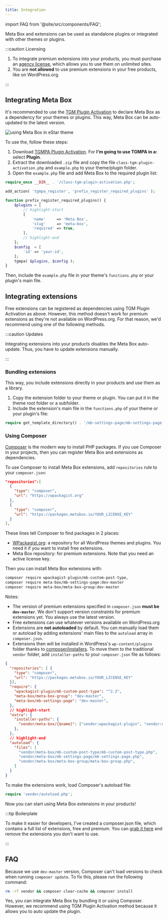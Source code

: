 ```yaml
---
title: Integration
---
```


import FAQ from '@site/src/components/FAQ';

Meta Box and extensions can be used as standalone plugins or integrated with other themes or plugins.

:::caution Licensing

1. To integrate premium extensions into your products, you must purchase an [agency license](https://metabox.io/pricing/), which allows you to use them on unlimited sites.
2. You are **not allowed** to use premium extensions in your free products, like on WordPress.org.

:::

## Integrating Meta Box

It's recommended to use the [TGM Plugin Activation](http://tgmpluginactivation.com) to declare Meta Box as a dependency for your themes or plugins. This way, Meta Box can be auto-updated to the latest version.

![using Meta Box in eStar theme](https://i.imgur.com/dS3a6pe.png)

To use the, follow these steps:

1. Download [TGMPA Plugin Activation](http://tgmpluginactivation.com/download/). For **I'm going to use TGMPA in a:** select **Plugin**.
1. Extract the downloaded `.zip` file and copy the file `class-tgm-plugin-activation.php` and `example.php` to your theme/plugin folder.
1. Open the `example.php` file and add Meta Box to the required plugin list:

```php
require_once __DIR__ . '/class-tgm-plugin-activation.php';

add_action( 'tgmpa_register', 'prefix_register_required_plugins' );

function prefix_register_required_plugins() {
    $plugins = [
        // highlight-start
        [
            'name'     => 'Meta Box',
            'slug'     => 'meta-box',
            'required' => true,
        ],
        // highlight-end
    ];
    $config  = [
        'id' => 'your-id',
    ];
    tgmpa( $plugins, $config );
}
```

Then, include the `example.php` file in your theme's `functions.php` or your plugin's main file.

## Integrating extensions

Free extensions can be registered as dependencies using TGM Plugin Activation as above. However, this method doesn't work for premium extensions as they're not available on WordPress.org. For that reason, we'd recommend using one of the following methods.

:::caution Updates

Integrating extensions into your products disables the Meta Box auto-update. Thus, you have to update extensions manually.

:::

### Bundling extensions

This way, you include extensions directly in your products and use them as a library.

1. Copy the extension folder to your theme or plugin. You can put it in the theme root folder or a subfolder.
1. Include the extension's main file in the `functions.php` of your theme or your plugin's file:

```php
require get_template_directory() . '/mb-settings-page/mb-settings-page.php';
```

### Using Composer

[Composer](https://getcomposer.org/) is the modern way to install PHP packages. If you use Composer in your projects, then you can register Meta Box and extensions as dependencies.

To use Composer to install Meta Box extensions, add `repositories` rule to your `composer.json`:

```json
"repositories":[
  {
    "type": "composer",
    "url": "https://wpackagist.org"
  },
  {
    "type": "composer",
    "url": "https://packages.metabox.io/YOUR_LICENSE_KEY"
  }
],
```

These lines tell Composer to find packages in 2 places:

- [WPackagist.org](https://wpackagist.org): a repository for all WordPress themes and plugins. You need it if you want to install free extensions.
- Meta Box repository: for premium extensions. Note that you need an active license key.

Then you can install Meta Box extensions with:

```bash
composer require wpackagist-plugin/mb-custom-post-type,
composer require meta-box/mb-settings-page:dev-master
composer require meta-box/meta-box-group:dev-master
```

Notes:

- The version of premium extensions specified in `composer.json` **must be `dev-master`**. We don't support version constraints for premium extensions yet. You always use the latest version.
- Free extensions can use whatever versions available on WordPress.org
- Extensions are **not autoloaded** by default. You can manually load them or autoload by adding extensions' main files to the `autoload` array in `composer.json`.
- Extensions then will be installed in WordPress's `wp-content/plugins` folder thanks to [composer/installers](https://github.com/composer/installers). To move them to the traditional `vendor` folder, add `installer-paths` to your `composer.json` file as follows:

```json
{
  "repositories": [ {
    "type": "composer",
    "url": "https://packages.metabox.io/YOUR_LICENSE_KEY"
  }],
  "require": {
    "wpackagist-plugin/mb-custom-post-type": "^2.3",
    "meta-box/meta-box-group": "dev-master",
    "meta-box/mb-settings-page": "dev-master",
  },
  // highlight-start
  "extra": {
    "installer-paths": {
      "vendor/meta-box/{$name}": ["vendor:wpackagist-plugin", "vendor:meta-box"]
    },
  },
  // highlight-end
  "autoload": {
    "files": [
      "vendor/meta-box/mb-custom-post-type/mb-custom-post-type.php",
      "vendor/meta-box/mb-settings-page/mb-settings-page.php",
      "vendor/meta-box/meta-box-group/meta-box-group.php",
    ]
  }
}
```

To make the extensions work, load Composer's autoload file:

```php
require 'vendor/autoload.php';
```

Now you can start using Meta Box extensions in your products!

:::tip Boilerplate

To make it easier for developers, I've created a composer.json file, which contains a full list of extensions, free and premium. You can [grab it here](https://github.com/wpmetabox/library/blob/master/composer/composer.json) and remove the extensions you don't want to use.

:::

## FAQ

<FAQ question="Why can't I update with Composer?">

Because we use `dev-master` version, Composer can't load versions to check when running `composer update`. To fix this, please run the following command:

```bash
rm -rf vendor && composer clear-cache && composer install
```

</FAQ>

<FAQ question="Can I install Meta Box with Composer?">

Yes, you can integrate Meta Box by bundling it or using Composer. However, we recommend using TGM Plugin Activation method because it allows you to auto update the plugin.

</FAQ>